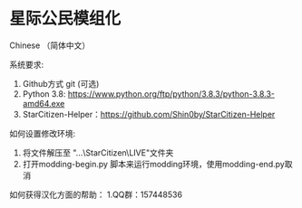 # 星际公民模组化

Chinese （简体中文）

系统要求:
1. Github方式 git (可选)
2. Python 3.8: https://www.python.org/ftp/python/3.8.3/python-3.8.3-amd64.exe
3. StarCitizen-Helper：https://github.com/Shin0by/StarCitizen-Helper

如何设置修改环境:
1. 将文件解压至 "...\StarCitizen\LIVE"文件夹
2. 打开modding-begin.py 脚本来运行modding环境，使用modding-end.py取消

如何获得汉化方面的帮助： 
1.QQ群：157448536 

